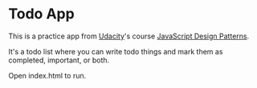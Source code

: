 # Todo App

This is a practice app from [Udacity](https://www.udacity.com/)'s course [JavaScript Design Patterns](https://www.udacity.com/courses/ud989).

It's a todo list where you can write todo things and mark them as completed, important, or both.

Open index.html to run.